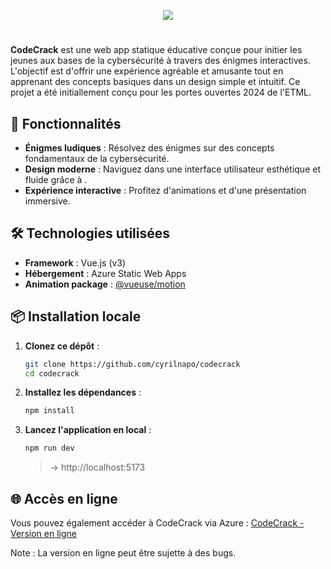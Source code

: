 <p align="center">
	<img src="https://github.com/user-attachments/assets/a13d0421-c54b-41ab-af5a-1131d090e191">
</p>

# 

**CodeCrack** est une web app statique éducative conçue pour initier les jeunes aux bases de la cybersécurité à travers des énigmes interactives. L'objectif est d'offrir une expérience agréable et amusante tout en apprenant des concepts basiques dans un design simple et intuitif. Ce projet a été initiallement conçu pour les portes ouvertes 2024 de l'ETML.

## 🚀 Fonctionnalités

- **Énigmes ludiques** : Résolvez des énigmes sur des concepts fondamentaux de la cybersécurité.
- **Design moderne** : Naviguez dans une interface utilisateur esthétique et fluide grâce à .
- **Expérience interactive** : Profitez d'animations et d'une présentation immersive.

## 🛠️ Technologies utilisées

- **Framework** : Vue.js (v3)
- **Hébergement** : Azure Static Web Apps
- **Animation package** : [@vueuse/motion](https://github.com/vueuse/motion)

## 📦 Installation locale

1. **Clonez ce dépôt** :
   ```bash
   git clone https://github.com/cyrilnapo/codecrack
   cd codecrack
   ```
2. **Installez les dépendances** :
	```bash
	npm install
	````
3. **Lancez l'application en local** :
	```bash
	npm run dev
	```
	> → http://localhost:5173


## 🌐 Accès en ligne
Vous pouvez également accéder à CodeCrack via Azure :
[CodeCrack - Version en ligne](https://lively-island-04535aa03.5.azurestaticapps.net/)

Note : La version en ligne peut être sujette à des bugs.
